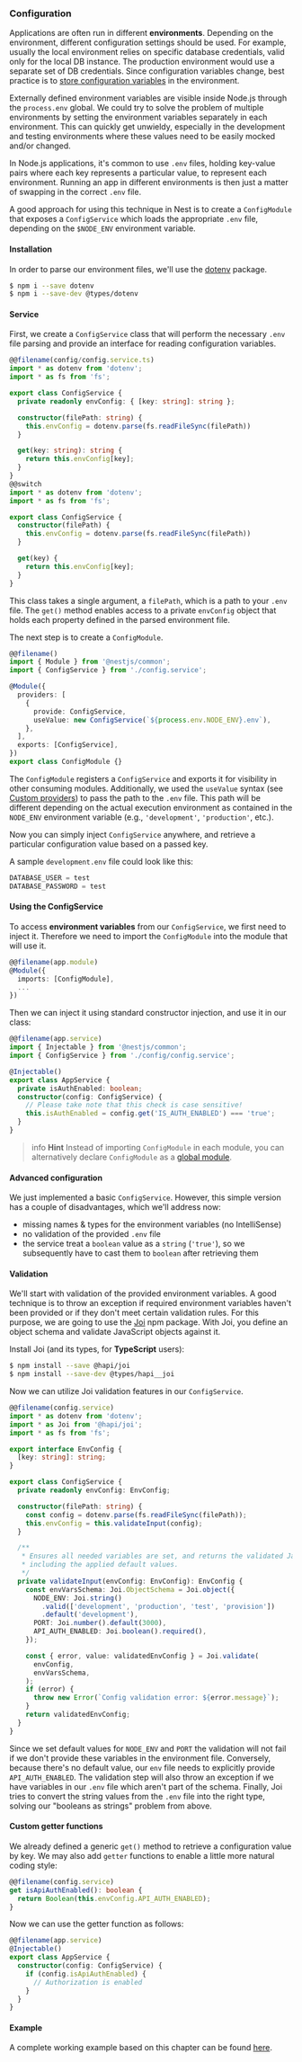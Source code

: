 ### Configuration

Applications are often run in different **environments**. Depending on the environment, different configuration settings should be used. For example, usually the local environment relies on specific database credentials, valid only for the local DB instance. The production environment would use a separate set of DB credentials. Since configuration variables change, best practice is to [store configuration variables](https://12factor.net/config)  in the environment.

Externally defined environment variables are visible inside Node.js through the `process.env` global. We could try to solve the problem of multiple environments by setting the environment variables separately in each environment.  This can quickly get unwieldy, especially in the development and testing environments where these values need to be easily mocked and/or changed.

In Node.js applications, it's common to use `.env` files, holding key-value pairs where each key represents a particular value, to represent each environment.  Running an app in different environments is then just a matter of swapping in the correct `.env` file.

A good approach for using this technique in Nest is to create a `ConfigModule` that exposes a `ConfigService` which loads the appropriate `.env` file, depending on the `$NODE_ENV` environment variable.

#### Installation

In order to parse our environment files, we'll use the [dotenv](https://github.com/motdotla/dotenv) package.

```bash
$ npm i --save dotenv
$ npm i --save-dev @types/dotenv
```

#### Service

First, we create a `ConfigService` class that will perform the necessary `.env` file parsing and provide an interface for reading configuration variables.

```typescript
@@filename(config/config.service.ts)
import * as dotenv from 'dotenv';
import * as fs from 'fs';

export class ConfigService {
  private readonly envConfig: { [key: string]: string };

  constructor(filePath: string) {
    this.envConfig = dotenv.parse(fs.readFileSync(filePath))
  }

  get(key: string): string {
    return this.envConfig[key];
  }
}
@@switch
import * as dotenv from 'dotenv';
import * as fs from 'fs';

export class ConfigService {
  constructor(filePath) {
    this.envConfig = dotenv.parse(fs.readFileSync(filePath))
  }

  get(key) {
    return this.envConfig[key];
  }
}
```

This class takes a single argument, a `filePath`, which is a path to your `.env` file. The `get()` method enables access to a private `envConfig` object that holds each property defined in the parsed environment file.

The next step is to create a `ConfigModule`.

```typescript
@@filename()
import { Module } from '@nestjs/common';
import { ConfigService } from './config.service';

@Module({
  providers: [
    {
      provide: ConfigService,
      useValue: new ConfigService(`${process.env.NODE_ENV}.env`),
    },
  ],
  exports: [ConfigService],
})
export class ConfigModule {}
```

The `ConfigModule` registers a `ConfigService` and exports it for visibility in other consuming modules. Additionally, we used the `useValue` syntax (see [Custom providers](/fundamentals/custom-providers)) to pass the path to the `.env` file. This path will be different depending on the actual execution environment as contained in the `NODE_ENV` environment variable (e.g., `'development'`, `'production'`, etc.).

Now you can simply inject `ConfigService` anywhere, and retrieve a particular configuration value based on a passed key.

A sample `development.env` file could look like this:

```typescript
DATABASE_USER = test
DATABASE_PASSWORD = test
```

#### Using the ConfigService

To access **environment variables** from our `ConfigService`, we first need to inject it. Therefore we need to import the `ConfigModule` into the module that will use it.

```typescript
@@filename(app.module)
@Module({
  imports: [ConfigModule],
  ...
})
```

Then we can inject it using standard constructor injection, and use it in our class:

```typescript
@@filename(app.service)
import { Injectable } from '@nestjs/common';
import { ConfigService } from './config/config.service';

@Injectable()
export class AppService {
  private isAuthEnabled: boolean;
  constructor(config: ConfigService) {
    // Please take note that this check is case sensitive!
    this.isAuthEnabled = config.get('IS_AUTH_ENABLED') === 'true';
  }
}
```

> info **Hint** Instead of importing `ConfigModule` in each module, you can alternatively declare `ConfigModule` as a [global module](https://docs.nestjs.com/modules#global-modules).

#### Advanced configuration

We just implemented a basic `ConfigService`. However, this simple version has a couple of disadvantages, which we'll address now:
- missing names & types for the environment variables (no IntelliSense)
- no validation of the provided `.env` file
- the service treat a `boolean` value as a `string` (`'true'`), so we subsequently have to cast them to `boolean` after retrieving them

#### Validation

We'll start with validation of the provided environment variables. A good technique is to throw an exception if required environment variables haven't been provided or if they don't meet certain validation rules. For this purpose, we are going to use the [Joi](https://github.com/hapijs/joi) npm package. With Joi, you define an object schema and validate JavaScript objects against it.

Install Joi (and its types, for **TypeScript** users):

```bash
$ npm install --save @hapi/joi
$ npm install --save-dev @types/hapi__joi
```

Now we can utilize Joi validation features in our `ConfigService`.

```typescript
@@filename(config.service)
import * as dotenv from 'dotenv';
import * as Joi from '@hapi/joi';
import * as fs from 'fs';

export interface EnvConfig {
  [key: string]: string;
}

export class ConfigService {
  private readonly envConfig: EnvConfig;

  constructor(filePath: string) {
    const config = dotenv.parse(fs.readFileSync(filePath));
    this.envConfig = this.validateInput(config);
  }

  /**
   * Ensures all needed variables are set, and returns the validated JavaScript object
   * including the applied default values.
   */
  private validateInput(envConfig: EnvConfig): EnvConfig {
    const envVarsSchema: Joi.ObjectSchema = Joi.object({
      NODE_ENV: Joi.string()
        .valid(['development', 'production', 'test', 'provision'])
        .default('development'),
      PORT: Joi.number().default(3000),
      API_AUTH_ENABLED: Joi.boolean().required(),
    });

    const { error, value: validatedEnvConfig } = Joi.validate(
      envConfig,
      envVarsSchema,
    );
    if (error) {
      throw new Error(`Config validation error: ${error.message}`);
    }
    return validatedEnvConfig;
  }
}
```

Since we set default values for `NODE_ENV` and `PORT` the validation will not fail if we don't provide these variables in the environment file. Conversely, because there's no default value, our `env` file needs to explicitly provide `API_AUTH_ENABLED`. The validation step will also throw an exception if we have variables in our `.env` file which aren't part of the schema. Finally, Joi tries to convert the string values from the `.env` file into the right type, solving our "booleans as strings" problem from above.

#### Custom getter functions

We already defined a generic `get()` method to retrieve a configuration value by key.  We may also add `getter` functions to enable a little more natural coding style:

```typescript
@@filename(config.service)
get isApiAuthEnabled(): boolean {
  return Boolean(this.envConfig.API_AUTH_ENABLED);
}
```

Now we can use the getter function as follows:

```typescript
@@filename(app.service)
@Injectable()
export class AppService {
  constructor(config: ConfigService) {
    if (config.isApiAuthEnabled) {
      // Authorization is enabled
    }
  }
}
```

#### Example

A complete working example based on this chapter can be found [here](https://github.com/nestjs/nest/tree/master/sample/25-configuration).
